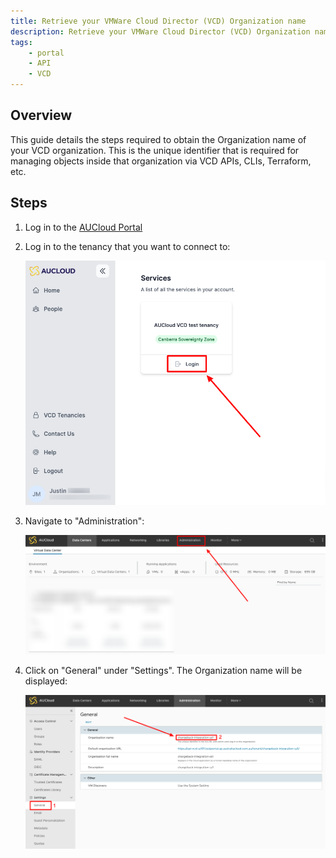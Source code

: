 ```yaml
---
title: Retrieve your VMWare Cloud Director (VCD) Organization name
description: Retrieve your VMWare Cloud Director (VCD) Organization name
tags:
    - portal
    - API
    - VCD
---
```


## Overview

This guide details the steps required to obtain the Organization name of your VCD organization.  This is the unique identifier that is required for managing objects inside that organization via VCD APIs, CLIs, Terraform, etc. 

## Steps

1. Log in to the [AUCloud Portal](https://app.aucloud.com.au)
1. Log in to the tenancy that you want to connect to:

    <!-- TODO: FIX THIS -->
    ![tenancy-login](./assets/new-portal/product-instance-login.png)

1. Navigate to "Administration":

    ![vcd-click-administration](./assets/new-portal/vcd-click-administration.png)

1. Click on "General" under "Settings".  The Organization name will be displayed:

    ![get-org-name](./assets/new-portal/get-org-name.png)